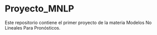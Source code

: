 # Proyecto_MNLP
Este repositorio contiene el primer proyecto de la materia Modelos No Lineales Para Pronósticos.

